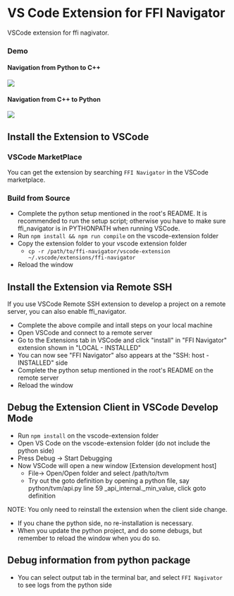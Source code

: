 # VS Code Extension for FFI Navigator

VSCode extension for ffi nagivator.

### Demo

#### Navigation from Python to C++
![](https://github.com/tvmai/web-data/blob/master/images/ffi-navigator/vscode_py2c.gif)

#### Navigation from C++ to Python
![](https://github.com/tvmai/web-data/blob/master/images/ffi-navigator/vscode_c2py.gif)

## Install the Extension to VSCode

### VSCode MarketPlace

You can get the extension by searching `FFI Navigator` in the VSCode marketplace.

### Build from Source

- Complete the python setup mentioned in the root's README. It is recommended to run the setup script; otherwise you have to make sure ffi_navigator is in PYTHONPATH when running VSCode.
- Run ```npm install && npm run compile```  on the vscode-extension folder
- Copy the extension folder to your vscode extension folder
  - ```cp -r /path/to/ffi-navigator/vscode-extension  ~/.vscode/extensions/ffi-navigator```
- Reload the window

## Install the Extension via Remote SSH

If you use VSCode Remote SSH extension to develop a project on a remote server, you can also enable ffi_navigator.

- Complete the above compile and intall steps on your local machine
- Open VSCode and connect to a remote server
- Go to the Extensions tab in VSCode and click "install" in "FFI Navigator" extension shown in "LOCAL - INSTALLED"
- You can now see "FFI Navigator" also appears at the "SSH: host - INSTALLED" side
- Complete the python setup mentioned in the root's README on the remote server
- Reload the window 

## Debug the Extension Client in VSCode Develop Mode

- Run ```npm install``` on the vscode-extension folder
- Open VS Code on the vscode-extension folder (do not include the python side)
- Press Debug -> Start Debugging
- Now VSCode will open a new window [Extension development host]
  - File-> Open/Open folder and select /path/to/tvm
  - Try out the goto definition by opening a python file, say python/tvm/api.py line 59 _api_internal._min_value, click goto definition

NOTE: You only need to reinstall the extension when the client side change.
- If you chane the python side, no re-installation is necessary.
- When you update the python project, and do some debugs, but remember to reload the window when you do so.

## Debug information from python package

- You can select output tab in the terminal bar, and select `FFI Nagivator` to see logs from the python side
